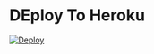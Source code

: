 # DEploy To Heroku
[![Deploy](https://www.herokucdn.com/deploy/button.svg)](https://heroku.com/deploy?template=https://github.com/RayCruzGarcia/moodle)

